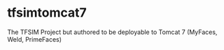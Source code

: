 tfsimtomcat7
============

The TFSIM Project but authored to be deployable to Tomcat 7 (MyFaces, Weld, PrimeFaces)
